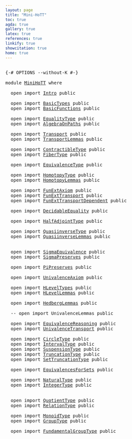 ```yaml
---
layout: page
title: "Mini-HoTT"
toc: true
agda: true
gallery: true
latex: true
references: true
linkify: true
showcitation: true
home: true
---
```



<pre class="Agda">

<a id="165" class="Symbol">{-#</a> <a id="169" class="Keyword">OPTIONS</a> <a id="177" class="Pragma">--without-K</a> <a id="189" class="Symbol">#-}</a>

<a id="194" class="Keyword">module</a> <a id="201" href="MiniHoTT.html" class="Module">MiniHoTT</a> <a id="210" class="Keyword">where</a>

  <a id="219" class="Keyword">open</a> <a id="224" class="Keyword">import</a> <a id="231" href="Intro.html" class="Module">Intro</a> <a id="237" class="Keyword">public</a>

  <a id="247" class="Keyword">open</a> <a id="252" class="Keyword">import</a> <a id="259" href="BasicTypes.html" class="Module">BasicTypes</a> <a id="270" class="Keyword">public</a>
  <a id="279" class="Keyword">open</a> <a id="284" class="Keyword">import</a> <a id="291" href="BasicFunctions.html" class="Module">BasicFunctions</a> <a id="306" class="Keyword">public</a>

  <a id="316" class="Keyword">open</a> <a id="321" class="Keyword">import</a> <a id="328" href="EqualityType.html" class="Module">EqualityType</a> <a id="341" class="Keyword">public</a>
  <a id="350" class="Keyword">open</a> <a id="355" class="Keyword">import</a> <a id="362" href="AlgebraOnPaths.html" class="Module">AlgebraOnPaths</a> <a id="377" class="Keyword">public</a>

  <a id="387" class="Keyword">open</a> <a id="392" class="Keyword">import</a> <a id="399" href="Transport.html" class="Module">Transport</a> <a id="409" class="Keyword">public</a>
  <a id="418" class="Keyword">open</a> <a id="423" class="Keyword">import</a> <a id="430" href="TransportLemmas.html" class="Module">TransportLemmas</a> <a id="446" class="Keyword">public</a>

  <a id="456" class="Keyword">open</a> <a id="461" class="Keyword">import</a> <a id="468" href="ContractibleType.html" class="Module">ContractibleType</a> <a id="485" class="Keyword">public</a>
  <a id="494" class="Keyword">open</a> <a id="499" class="Keyword">import</a> <a id="506" href="FiberType.html" class="Module">FiberType</a> <a id="516" class="Keyword">public</a>

  <a id="526" class="Keyword">open</a> <a id="531" class="Keyword">import</a> <a id="538" href="EquivalenceType.html" class="Module">EquivalenceType</a> <a id="554" class="Keyword">public</a>

  <a id="564" class="Keyword">open</a> <a id="569" class="Keyword">import</a> <a id="576" href="HomotopyType.html" class="Module">HomotopyType</a> <a id="589" class="Keyword">public</a>
  <a id="598" class="Keyword">open</a> <a id="603" class="Keyword">import</a> <a id="610" href="HomotopyLemmas.html" class="Module">HomotopyLemmas</a> <a id="625" class="Keyword">public</a>

  <a id="635" class="Keyword">open</a> <a id="640" class="Keyword">import</a> <a id="647" href="FunExtAxiom.html" class="Module">FunExtAxiom</a> <a id="659" class="Keyword">public</a>
  <a id="668" class="Keyword">open</a> <a id="673" class="Keyword">import</a> <a id="680" href="FunExtTransport.html" class="Module">FunExtTransport</a> <a id="696" class="Keyword">public</a>
  <a id="705" class="Keyword">open</a> <a id="710" class="Keyword">import</a> <a id="717" href="FunExtTransportDependent.html" class="Module">FunExtTransportDependent</a> <a id="742" class="Keyword">public</a>

  <a id="752" class="Keyword">open</a> <a id="757" class="Keyword">import</a> <a id="764" href="DecidableEquality.html" class="Module">DecidableEquality</a> <a id="782" class="Keyword">public</a>

  <a id="792" class="Keyword">open</a> <a id="797" class="Keyword">import</a> <a id="804" href="HalfAdjointType.html" class="Module">HalfAdjointType</a> <a id="820" class="Keyword">public</a>

  <a id="830" class="Keyword">open</a> <a id="835" class="Keyword">import</a> <a id="842" href="QuasiinverseType.html" class="Module">QuasiinverseType</a> <a id="859" class="Keyword">public</a>
  <a id="868" class="Keyword">open</a> <a id="873" class="Keyword">import</a> <a id="880" href="QuasiinverseLemmas.html" class="Module">QuasiinverseLemmas</a> <a id="899" class="Keyword">public</a>


  <a id="910" class="Keyword">open</a> <a id="915" class="Keyword">import</a> <a id="922" href="SigmaEquivalence.html" class="Module">SigmaEquivalence</a> <a id="939" class="Keyword">public</a>
  <a id="948" class="Keyword">open</a> <a id="953" class="Keyword">import</a> <a id="960" href="SigmaPreserves.html" class="Module">SigmaPreserves</a> <a id="975" class="Keyword">public</a>

  <a id="985" class="Keyword">open</a> <a id="990" class="Keyword">import</a> <a id="997" href="PiPreserves.html" class="Module">PiPreserves</a> <a id="1009" class="Keyword">public</a>

  <a id="1019" class="Keyword">open</a> <a id="1024" class="Keyword">import</a> <a id="1031" href="UnivalenceAxiom.html" class="Module">UnivalenceAxiom</a> <a id="1047" class="Keyword">public</a>

  <a id="1057" class="Keyword">open</a> <a id="1062" class="Keyword">import</a> <a id="1069" href="HLevelTypes.html" class="Module">HLevelTypes</a> <a id="1081" class="Keyword">public</a>
  <a id="1090" class="Keyword">open</a> <a id="1095" class="Keyword">import</a> <a id="1102" href="HLevelLemmas.html" class="Module">HLevelLemmas</a> <a id="1115" class="Keyword">public</a>

  <a id="1125" class="Keyword">open</a> <a id="1130" class="Keyword">import</a> <a id="1137" href="HedbergLemmas.html" class="Module">HedbergLemmas</a> <a id="1151" class="Keyword">public</a>

  <a id="1161" class="Comment">-- open import UnivalenceLemmas public</a>

  <a id="1203" class="Keyword">open</a> <a id="1208" class="Keyword">import</a> <a id="1215" href="EquivalenceReasoning.html" class="Module">EquivalenceReasoning</a> <a id="1236" class="Keyword">public</a>
  <a id="1245" class="Keyword">open</a> <a id="1250" class="Keyword">import</a> <a id="1257" href="UnivalenceTransport.html" class="Module">UnivalenceTransport</a> <a id="1277" class="Keyword">public</a>

  <a id="1287" class="Keyword">open</a> <a id="1292" class="Keyword">import</a> <a id="1299" href="CircleType.html" class="Module">CircleType</a> <a id="1310" class="Keyword">public</a>
  <a id="1319" class="Keyword">open</a> <a id="1324" class="Keyword">import</a> <a id="1331" href="IntervalType.html" class="Module">IntervalType</a> <a id="1344" class="Keyword">public</a>
  <a id="1353" class="Keyword">open</a> <a id="1358" class="Keyword">import</a> <a id="1365" href="SuspensionType.html" class="Module">SuspensionType</a> <a id="1380" class="Keyword">public</a>
  <a id="1389" class="Keyword">open</a> <a id="1394" class="Keyword">import</a> <a id="1401" href="TruncationType.html" class="Module">TruncationType</a> <a id="1416" class="Keyword">public</a>
  <a id="1425" class="Keyword">open</a> <a id="1430" class="Keyword">import</a> <a id="1437" href="SetTruncationType.html" class="Module">SetTruncationType</a> <a id="1455" class="Keyword">public</a>

  <a id="1465" class="Keyword">open</a> <a id="1470" class="Keyword">import</a> <a id="1477" href="EquivalencesForSets.html" class="Module">EquivalencesForSets</a> <a id="1497" class="Keyword">public</a>

  <a id="1507" class="Keyword">open</a> <a id="1512" class="Keyword">import</a> <a id="1519" href="NaturalType.html" class="Module">NaturalType</a> <a id="1531" class="Keyword">public</a>
  <a id="1540" class="Keyword">open</a> <a id="1545" class="Keyword">import</a> <a id="1552" href="IntegerType.html" class="Module">IntegerType</a> <a id="1564" class="Keyword">public</a>


  <a id="1575" class="Keyword">open</a> <a id="1580" class="Keyword">import</a> <a id="1587" href="QuotientType.html" class="Module">QuotientType</a> <a id="1600" class="Keyword">public</a>
  <a id="1609" class="Keyword">open</a> <a id="1614" class="Keyword">import</a> <a id="1621" href="RelationType.html" class="Module">RelationType</a> <a id="1634" class="Keyword">public</a>

  <a id="1644" class="Keyword">open</a> <a id="1649" class="Keyword">import</a> <a id="1656" href="MonoidType.html" class="Module">MonoidType</a> <a id="1667" class="Keyword">public</a>
  <a id="1676" class="Keyword">open</a> <a id="1681" class="Keyword">import</a> <a id="1688" href="GroupType.html" class="Module">GroupType</a> <a id="1698" class="Keyword">public</a>

  <a id="1708" class="Keyword">open</a> <a id="1713" class="Keyword">import</a> <a id="1720" href="FundamentalGroupType.html" class="Module">FundamentalGroupType</a> <a id="1741" class="Keyword">public</a>

</pre>
